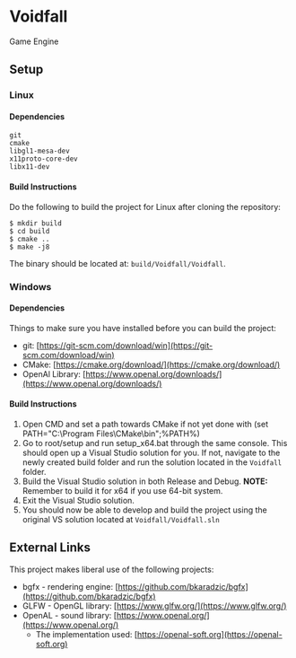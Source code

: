 # Voidfall
Game Engine

## Setup

### Linux

#### Dependencies
```
git
cmake
libgl1-mesa-dev
x11proto-core-dev
libx11-dev
```

#### Build Instructions
Do the following to build the project for Linux after cloning the repository:
```
$ mkdir build
$ cd build
$ cmake ..
$ make -j8
```

The binary should be located at: `build/Voidfall/Voidfall`.

### Windows

#### Dependencies
Things to make sure you have installed before you can build the project:
* git: [https://git-scm.com/download/win](https://git-scm.com/download/win)
* CMake: [https://cmake.org/download/](https://cmake.org/download/)
* OpenAl Library: [https://www.openal.org/downloads/](https://www.openal.org/downloads/)

#### Build Instructions
1. Open CMD and set a path towards CMake if not yet done with (set PATH="C:\Program Files\CMake\bin";%PATH%)
2. Go to root/setup and run setup_x64.bat through the same console. This should open up a Visual Studio solution for you. If not, navigate to the newly created build folder and run the solution located in the `Voidfall` folder.
3. Build the Visual Studio solution in both Release and Debug. **NOTE:** Remember to build it for x64 if you use 64-bit system.
4. Exit the Visual Studio solution.
5. You should now be able to develop and build the project using the original VS solution located at `Voidfall/Voidfall.sln`

## External Links
This project makes liberal use of the following projects:
* bgfx - rendering engine: [https://github.com/bkaradzic/bgfx](https://github.com/bkaradzic/bgfx)
* GLFW - OpenGL library: [https://www.glfw.org/](https://www.glfw.org/)
* OpenAL - sound library: [https://www.openal.org/](https://www.openal.org/)
	- The implementation used: [https://openal-soft.org](https://openal-soft.org)
